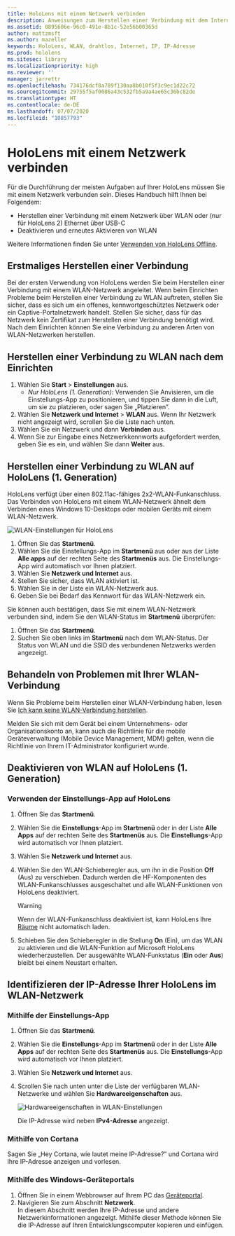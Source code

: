 ```yaml
---
title: HoloLens mit einem Netzwerk verbinden
description: Anweisungen zum Herstellen einer Verbindung mit dem Internet mit HoloLens und zum Identifizieren der IP-Adresse des Geräts.
ms.assetid: 0895606e-96c0-491e-8b1c-52e56b00365d
author: mattzmsft
ms.author: mazeller
keywords: HoloLens, WLAN, drahtlos, Internet, IP, IP-Adresse
ms.prod: hololens
ms.sitesec: library
ms.localizationpriority: high
ms.reviewer: ''
manager: jarrettr
ms.openlocfilehash: 734176dcf8a789f130aa8b010f5f3c9ec1d22c72
ms.sourcegitcommit: 29755f5af0086a43c532fb5a9a4ae65c36bc82de
ms.translationtype: HT
ms.contentlocale: de-DE
ms.lasthandoff: 07/07/2020
ms.locfileid: "10857793"
---
```

# HoloLens mit einem Netzwerk verbinden

Für die Durchführung der meisten Aufgaben auf Ihrer HoloLens müssen Sie mit einem Netzwerk verbunden sein. Dieses Handbuch hilft Ihnen bei Folgendem:

- Herstellen einer Verbindung mit einem Netzwerk über WLAN oder (nur für HoloLens 2) Ethernet über USB-C
- Deaktivieren und erneutes Aktivieren von WLAN

Weitere Informationen finden Sie unter [Verwenden von HoloLens Offline](hololens-offline.md).

## Erstmaliges Herstellen einer Verbindung

Bei der ersten Verwendung von HoloLens werden Sie beim Herstellen einer Verbindung mit einem WLAN-Netzwerk angeleitet. Wenn beim Einrichten Probleme beim Herstellen einer Verbindung zu WLAN auftreten, stellen Sie sicher, dass es sich um ein offenes, kennwortgeschütztes Netzwerk oder ein Captive-Portalnetzwerk handelt. Stellen Sie sicher, dass für das Netzwerk kein Zertifikat zum Herstellen einer Verbindung benötigt wird. Nach dem Einrichten können Sie eine Verbindung zu anderen Arten von WLAN-Netzwerken herstellen.

## Herstellen einer Verbindung zu WLAN nach dem Einrichten

1. Wählen Sie **Start** > **Einstellungen** aus.
   - *Nur HoloLens (1. Generation)*: Verwenden Sie Anvisieren, um die Einstellungs-App zu positionieren, und tippen Sie dann in die Luft, um sie zu platzieren, oder sagen Sie „Platzieren”.
1. Wählen Sie **Netzwerk und Internet** > **WLAN** aus. Wenn Ihr Netzwerk nicht angezeigt wird, scrollen Sie die Liste nach unten.
1. Wählen Sie ein Netzwerk und dann **Verbinden** aus.
1. Wenn Sie zur Eingabe eines Netzwerkkennworts aufgefordert werden, geben Sie es ein, und wählen Sie dann **Weiter** aus.

## Herstellen einer Verbindung zu WLAN auf HoloLens (1. Generation)

HoloLens verfügt über einen 802.11ac-fähiges 2x2-WLAN-Funkanschluss. Das Verbinden von HoloLens mit einem WLAN-Netzwerk ähnelt dem Verbinden eines Windows 10-Desktops oder mobilen Geräts mit einem WLAN-Netzwerk.

![WLAN-Einstellungen für HoloLens](./images/wifi-hololens-600px.jpg)

1. Öffnen Sie das **Startmenü**.
1. Wählen Sie die Einstellungs-App im **Startmenü** aus oder aus der Liste **Alle apps** auf der rechten Seite des **Startmenüs** aus. Die Einstellungs-App wird automatisch vor Ihnen platziert.
1. Wählen Sie **Netzwerk und Internet** aus.
1. Stellen Sie sicher, dass WLAN aktiviert ist.
1. Wählen Sie in der Liste ein WLAN-Netzwerk aus.
1. Geben Sie bei Bedarf das Kennwort für das WLAN-Netzwerk ein.

Sie können auch bestätigen, dass Sie mit einem WLAN-Netzwerk verbunden sind, indem Sie den WLAN-Status im **Startmenü** überprüfen:

1. Öffnen Sie das **Startmenü**.
1. Suchen Sie oben links im **Startmenü** nach dem WLAN-Status. Der Status von WLAN und die SSID des verbundenen Netzwerks werden angezeigt.

## Behandeln von Problemen mit Ihrer WLAN-Verbindung

Wenn Sie Probleme beim Herstellen einer WLAN-Verbindung haben, lesen Sie [Ich kann keine WLAN-Verbindung herstellen](./hololens-faq.md#i-cant-connect-to-wi-fi).

Melden Sie sich mit dem Gerät bei einem Unternehmens- oder Organisationskonto an, kann auch die Richtlinie für die mobile Geräteverwaltung (Mobile Device Management, MDM) gelten, wenn die Richtlinie von Ihrem IT-Administrator konfiguriert wurde.

## Deaktivieren von WLAN auf HoloLens (1. Generation)

### Verwenden der Einstellungs-App auf HoloLens

1. Öffnen Sie das **Startmenü**.
1. Wählen Sie die **Einstellungs**-App im **Startmenü** oder in der Liste **Alle Apps** auf der rechten Seite des **Startmenüs** aus. Die **Einstellungs**-App wird automatisch vor Ihnen platziert.
1. Wählen Sie **Netzwerk und Internet** aus.
1. Wählen Sie den WLAN-Schieberegler aus, um ihn in die Position **Off** (Aus) zu verschieben. Dadurch werden die HF-Komponenten des WLAN-Funkanschlusses ausgeschaltet und alle WLAN-Funktionen von HoloLens deaktiviert.

    > [!WARNING]
    > Wenn der WLAN-Funkanschluss deaktiviert ist, kann HoloLens Ihre [Räume](hololens-spaces.md) nicht automatisch laden.

1. Schieben Sie den Schieberegler in die Stellung **On** (Ein), um das WLAN zu aktivieren und die WLAN-Funktion auf Microsoft HoloLens wiederherzustellen. Der ausgewählte WLAN-Funkstatus (**Ein** oder **Aus**) bleibt bei einem Neustart erhalten.

## Identifizieren der IP-Adresse Ihrer HoloLens im WLAN-Netzwerk

### Mithilfe der Einstellungs-App

1. Öffnen Sie das **Startmenü**.
1. Wählen Sie die **Einstellungs**-App im **Startmenü** oder in der Liste **Alle Apps** auf der rechten Seite des **Startmenüs** aus. Die **Einstellungs**-App wird automatisch vor Ihnen platziert.
1. Wählen Sie **Netzwerk und Internet** aus.
1. Scrollen Sie nach unten unter die Liste der verfügbaren WLAN-Netzwerke und wählen Sie **Hardwareeigenschaften** aus.

    ![Hardwareeigenschaften in WLAN-Einstellungen](./images/wifi-hololens-hwdetails.jpg)

   Die IP-Adresse wird neben **IPv4-Adresse** angezeigt.

### Mithilfe von Cortana

Sagen Sie „Hey Cortana, wie lautet meine IP-Adresse?” und Cortana wird Ihre IP-Adresse anzeigen und vorlesen.

### Mithilfe des Windows-Geräteportals

1. Öffnen Sie in einem Webbrowser auf Ihrem PC das [Geräteportal](/windows/mixed-reality/using-the-windows-device-portal.md#networking).
1. Navigieren Sie zum Abschnitt **Netzwerk**.  
   In diesem Abschnitt werden Ihre IP-Adresse und andere Netzwerkinformationen angezeigt. Mithilfe dieser Methode können Sie die IP-Adresse auf Ihren Entwicklungscomputer kopieren und einfügen.
